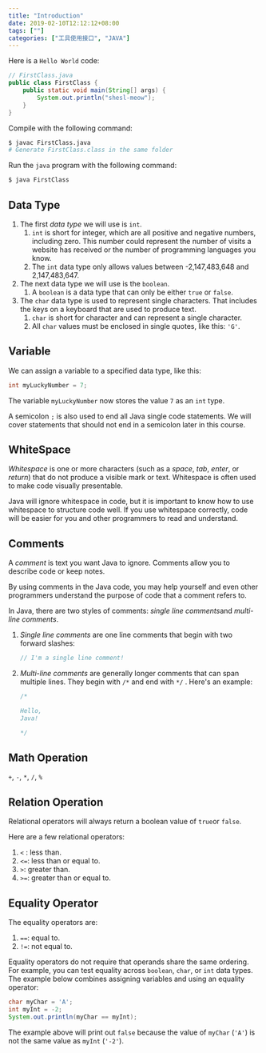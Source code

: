 ```yaml
---
title: "Introduction"
date: 2019-02-10T12:12:12+08:00
tags: [""]
categories: ["工具使用接口", "JAVA"]
---
```



Here is a `Hello World` code:

```java
// FirstClass.java
public class FirstClass {
    public static void main(String[] args) {
        System.out.println("shesl-meow");
    }
}
```

Compile with the following command:

```bash
$ javac FirstClass.java
# Generate FirstClass.class in the same folder
```

Run the `java` program with the following command:

```bash
$ java FirstClass
```

## Data Type

1. The first *data type* we will use is `int`.
   1. `int` is short for integer, which are all positive and negative numbers, including zero. This number could represent the number of visits a website has received or the number of programming languages you know.
   2. The `int` data type only allows values between -2,147,483,648 and 2,147,483,647.
2. The next data type we will use is the `boolean`.
   1. A `boolean` is a data type that can only be either `true` or `false`.
3. The `char` data type is used to represent single characters. That includes the keys on a keyboard that are used to produce text.
   1. `char` is short for character and can represent a single character.
   2. All `char` values must be enclosed in single quotes, like this: `'G'`.

## Variable

We can assign a variable to a specified data type, like this:

```java
int myLuckyNumber = 7;
```

The variable `myLuckyNumber` now stores the value `7` as an `int` type.

A semicolon `;` is also used to end all Java single code statements. We will cover statements that should not end in a semicolon later in this course.

## WhiteSpace

*Whitespace* is one or more characters (such as a *space*, *tab*, *enter*, or *return*) that do not produce a visible mark or text. Whitespace is often used to make code visually presentable.

Java will ignore whitespace in code, but it is important to know how to use whitespace to structure code well. If you use whitespace correctly, code will be easier for you and other programmers to read and understand.

## Comments

A *comment* is text you want Java to ignore. Comments allow you to describe code or keep notes.

By using comments in the Java code, you may help yourself and even other programmers understand the purpose of code that a comment refers to.

In Java, there are two styles of comments: *single line comments*and *multi-line comments*.

1. *Single line comments* are one line comments that begin with two forward slashes:

   ```java
   // I'm a single line comment!
   ```

2. *Multi-line comments* are generally longer comments that can span multiple lines. They begin with `/*` and end with `*/` . Here's an example:

   ```java
   /*
   
   Hello, 
   Java! 
   
   */
   ```

## Math Operation

`+`, `-`, `*`, `/`, `%`

## Relation Operation

Relational operators will always return a boolean value of `true`or `false`.

Here are a few relational operators:

1. `<` : less than.
2. `<=`: less than or equal to.
3. `>`: greater than.
4. `>=`: greater than or equal to.

## Equality Operator

The equality operators are:

1. `==`: equal to.
2. `!=`: not equal to.

Equality operators do not require that operands share the same ordering. For example, you can test equality across `boolean`, `char`, or `int` data types. The example below combines assigning variables and using an equality operator:

```java
char myChar = 'A';
int myInt = -2;
System.out.println(myChar == myInt);
```

The example above will print out `false` because the value of `myChar` (`'A'`) is not the same value as `myInt` (`'-2'`).
